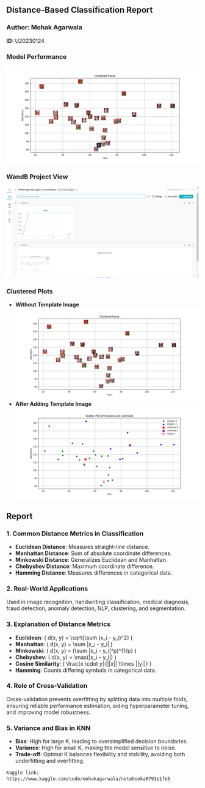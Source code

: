 ## Distance-Based Classification Report

### Author: Mohak Agarwala  
**ID:** U20230124

### Model Performance
![Model Performance](clustered_face_template.png)

### WandB Project View
![WandB Project View](wandb.png)

### Clustered Plots
- **Without Template Image**  
  ![Plot](clustered_face.png)
- **After Adding Template Image**  
  ![Plot](plot_clustered_centroid.png)

## Report

### 1. Common Distance Metrics in Classification
- **Euclidean Distance**: Measures straight-line distance.
- **Manhattan Distance**: Sum of absolute coordinate differences.
- **Minkowski Distance**: Generalizes Euclidean and Manhattan.
- **Chebyshev Distance**: Maximum coordinate difference.
- **Hamming Distance**: Measures differences in categorical data.

### 2. Real-World Applications
Used in image recognition, handwriting classification, medical diagnosis, fraud detection, anomaly detection, NLP, clustering, and segmentation.

### 3. Explanation of Distance Metrics
- **Euclidean**: \( d(x, y) = \sqrt{\sum (x_i - y_i)^2} \)
- **Manhattan**: \( d(x, y) = \sum |x_i - y_i| \)
- **Minkowski**: \( d(x, y) = (\sum |x_i - y_i|^p)^{1/p} \)
- **Chebyshev**: \( d(x, y) = \max(|x_i - y_i|) \)
- **Cosine Similarity**: \( \frac{x \cdot y}{||x|| \times ||y||} \)
- **Hamming**: Counts differing symbols in categorical data.

### 4. Role of Cross-Validation
Cross-validation prevents overfitting by splitting data into multiple folds, ensuring reliable performance estimation, aiding hyperparameter tuning, and improving model robustness.

### 5. Variance and Bias in KNN
- **Bias**: High for large K, leading to oversimplified decision boundaries.
- **Variance**: High for small K, making the model sensitive to noise.
- **Trade-off**: Optimal K balances flexibility and stability, avoiding both underfitting and overfitting.

```
Kaggle link: https://www.kaggle.com/code/mohakagarwala/notebooka0791e1fe5
```